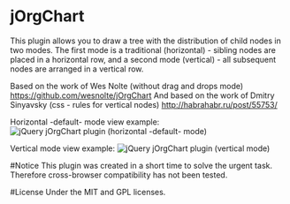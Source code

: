 # jOrgChart

This plugin allows you to draw a tree with the distribution of child nodes in two modes. The first mode is a traditional (horizontal) - sibling nodes are placed in a horizontal row, and a second mode (vertical) - all subsequent nodes are arranged in a vertical row.

Based on the work of Wes Nolte (without drag and drops mode)
https://github.com/wesnolte/jOrgChart
And based on the work of Dmitry Sinyavsky (css - rules for vertical nodes)
http://habrahabr.ru/post/55753/

Horizontal -default- mode view example:
<img alt="jQuery jOrgChart plugin (horizontal -default- mode)" title="jQuery jOrgChart plugin (horizontal -default- mode)" src="https://00c51259-a-62cb3a1a-s-sites.googlegroups.com/site/mozg1984/download/Tree-horizontal.png?attachauth=ANoY7cpNYmA05mF14xCB8tPyaa5qW6UszIod4lTUlLm5QR0nsMs8BLv2LclKv-MQBMslKtLRQznaTgdKZfKcnI_aLOaG4MYYEKyMWzQT-E2c48ZZShodhUo3KmQmFl-zpFuV3j4Hc1tIl3ibAkhXqeK8QYr5-OZ_xSwBmRs66hBZvowW9EmfCGh3jQHydDDNI1kevWYphv-9F4gZuxIwTcl5nQFD0RtXRw1xQjZqAIWry-8juE0gTDY%3D&attredirects=0"/>

Vertical mode view example:
<img alt="jQuery jOrgChart plugin (vertical mode)" title="jQuery jOrgChart plugin (vertical mode)" src="https://00c51259-a-62cb3a1a-s-sites.googlegroups.com/site/mozg1984/download/Tree-vertical.png?attachauth=ANoY7crrh3O2tRh-700beLKv5zAc3pujKYjooLujWgGEsHGJD5Zr3E1NgpRBcQT8miERenruB8ytgNp8aocvKC_AF02A5BMNmxt2Lry3bOGfI3Vs5pjat2jRC3w4IqAQUH4n3NYyPsGXWgN9tABhbxQ5s1ZMdML0SCa7OBWBvr2wLS-BokEDM0HsQimAhOakqn1SHYixOjMQDSJ0RhvyU1BvMYUhAKLmwpEJXG9hoqJAqErdXxgb2HE%3D&attredirects=0"/>

#Notice
This plugin was created in a short time to solve the urgent task. Therefore cross-browser compatibility has not been tested. 

#License 
Under the MIT and GPL licenses.
